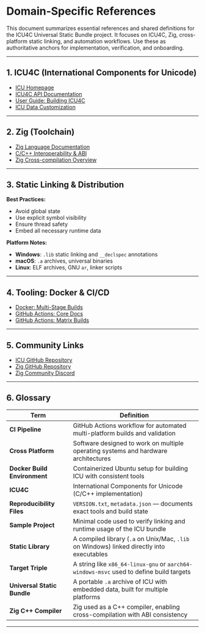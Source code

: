 # Domain‑Specific References

This document summarizes essential references and shared definitions for the ICU4C Universal Static Bundle project. It focuses on ICU4C, Zig, cross-platform static linking, and automation workflows. Use these as authoritative anchors for implementation, verification, and onboarding.

---

## 1. ICU4C (International Components for Unicode)

- [ICU Homepage](https://icu.unicode.org/)
- [ICU4C API Documentation](https://unicode-org.github.io/icu-docs/apidoc/released/icu4c/)
- [User Guide: Building ICU4C](https://unicode-org.github.io/icu/userguide/icu4c/build.html)
- [ICU Data Customization](https://unicode-org.github.io/icu/userguide/icudata)

---

## 2. Zig (Toolchain)

- [Zig Language Documentation](https://ziglang.org/documentation/master/)
- [C/C++ Interoperability & ABI](https://ziglang.org/documentation/master/#C-Translation-and-ABI-Compatibility)
- [Zig Cross-compilation Overview](https://ziglang.org/learn/overview/#cross-compilation)

---

## 3. Static Linking & Distribution

**Best Practices:**
- Avoid global state
- Use explicit symbol visibility
- Ensure thread safety
- Embed all necessary runtime data

**Platform Notes:**
- **Windows**: `.lib` static linking and `__declspec` annotations
- **macOS**: `.a` archives, universal binaries
- **Linux**: ELF archives, GNU `ar`, linker scripts

---

## 4. Tooling: Docker & CI/CD

- [Docker: Multi-Stage Builds](https://docs.docker.com/build/building/multi-stage/)
- [GitHub Actions: Core Docs](https://docs.github.com/en/actions)
- [GitHub Actions: Matrix Builds](https://docs.github.com/en/actions/using-jobs/using-a-matrix-for-your-jobs)

---

## 5. Community Links

- [ICU GitHub Repository](https://github.com/unicode-org/icu)
- [Zig GitHub Repository](https://github.com/ziglang/zig)
- [Zig Community Discord](https://discord.com/invite/gxsFFjE)

---

## 6. Glossary

| Term                        | Definition                                                                               |
|-----------------------------|------------------------------------------------------------------------------------------|
| **CI Pipeline**             | GitHub Actions workflow for automated multi-platform builds and validation               |
| **Cross Platform**          | Software designed to work on multiple operating systems and hardware architectures       |
| **Docker Build Environment**| Containerized Ubuntu setup for building ICU with consistent tools                        |
| **ICU4C**                   | International Components for Unicode (C/C++ implementation)                              |
| **Reproducibility Files**   | `VERSION.txt`, `metadata.json` — documents exact tools and build state                   |
| **Sample Project**          | Minimal code used to verify linking and runtime usage of the ICU bundle                  |
| **Static Library**          | A compiled library (`.a` on Unix/Mac, `.lib` on Windows) linked directly into executables|
| **Target Triple**           | A string like `x86_64-linux-gnu` or `aarch64-windows-msvc` used to define build targets  |
| **Universal Static Bundle** | A portable `.a` archive of ICU with embedded data, built for multiple platforms          |
| **Zig C++ Compiler**        | Zig used as a C++ compiler, enabling cross-compilation with ABI consistency              |

---
